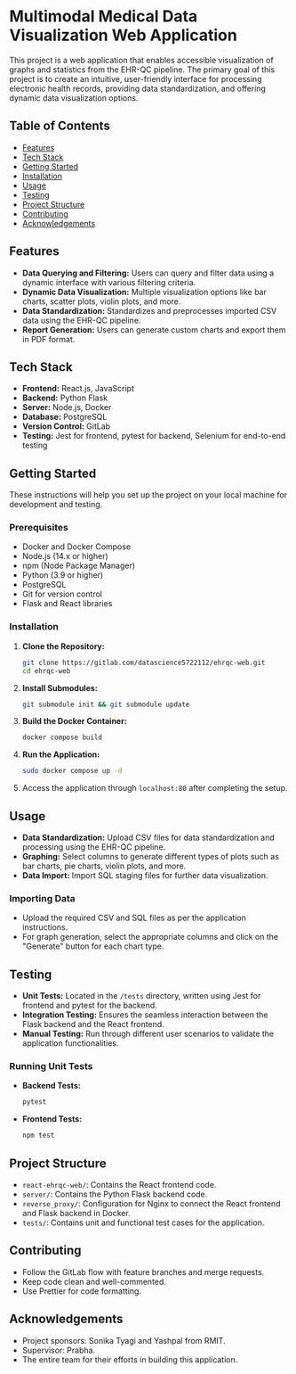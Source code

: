 # Multimodal Medical Data Visualization Web Application

This project is a web application that enables accessible visualization of graphs and statistics from the EHR-QC pipeline. The primary goal of this project is to create an intuitive, user-friendly interface for processing electronic health records, providing data standardization, and offering dynamic data visualization options.

## Table of Contents
- [Features](#features)
- [Tech Stack](#tech-stack)
- [Getting Started](#getting-started)
- [Installation](#installation)
- [Usage](#usage)
- [Testing](#testing)
- [Project Structure](#project-structure)
- [Contributing](#contributing)
- [Acknowledgements](#acknowledgements)

## Features
- **Data Querying and Filtering:** Users can query and filter data using a dynamic interface with various filtering criteria.
- **Dynamic Data Visualization:** Multiple visualization options like bar charts, scatter plots, violin plots, and more.
- **Data Standardization:** Standardizes and preprocesses imported CSV data using the EHR-QC pipeline.
- **Report Generation:** Users can generate custom charts and export them in PDF format.

## Tech Stack
- **Frontend:** React.js, JavaScript
- **Backend:** Python Flask
- **Server:** Node.js, Docker
- **Database:** PostgreSQL
- **Version Control:** GitLab
- **Testing:** Jest for frontend, pytest for backend, Selenium for end-to-end testing

## Getting Started
These instructions will help you set up the project on your local machine for development and testing.

### Prerequisites
- Docker and Docker Compose
- Node.js (14.x or higher)
- npm (Node Package Manager)
- Python (3.9 or higher)
- PostgreSQL
- Git for version control
- Flask and React libraries

### Installation
1. **Clone the Repository:**
    ```bash
    git clone https://gitlab.com/datascience5722112/ehrqc-web.git
    cd ehrqc-web
    ```
2. **Install Submodules:**
    ```bash
    git submodule init && git submodule update
    ```
3. **Build the Docker Container:**
    ```bash
    docker compose build
    ```
4. **Run the Application:**
    ```bash
    sudo docker compose up -d
    ```
5. Access the application through `localhost:80` after completing the setup.

## Usage
- **Data Standardization:** Upload CSV files for data standardization and processing using the EHR-QC pipeline.
- **Graphing:** Select columns to generate different types of plots such as bar charts, pie charts, violin plots, and more.
- **Data Import:** Import SQL staging files for further data visualization.

### Importing Data
- Upload the required CSV and SQL files as per the application instructions.
- For graph generation, select the appropriate columns and click on the "Generate" button for each chart type.

## Testing
- **Unit Tests:** Located in the `/tests` directory, written using Jest for frontend and pytest for the backend.
- **Integration Testing:** Ensures the seamless interaction between the Flask backend and the React frontend.
- **Manual Testing:** Run through different user scenarios to validate the application functionalities.

### Running Unit Tests
- **Backend Tests:**
    ```bash
    pytest
    ```
- **Frontend Tests:**
    ```bash
    npm test
    ```

## Project Structure
- `react-ehrqc-web/`: Contains the React frontend code.
- `server/`: Contains the Python Flask backend code.
- `reverse_proxy/`: Configuration for Nginx to connect the React frontend and Flask backend in Docker.
- `tests/`: Contains unit and functional test cases for the application.

## Contributing
- Follow the GitLab flow with feature branches and merge requests.
- Keep code clean and well-commented.
- Use Prettier for code formatting.

## Acknowledgements
- Project sponsors: Sonika Tyagi and Yashpal from RMIT.
- Supervisor: Prabha.
- The entire team for their efforts in building this application.

